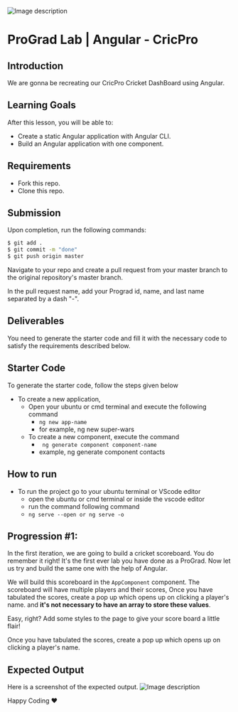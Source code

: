 ![Image description](https://i1.faceprep.in/ProGrad/face-logo-resized.png)

# ProGrad Lab | Angular - CricPro

## Introduction

We are gonna be recreating our CricPro Cricket DashBoard using Angular.

## Learning Goals

After this lesson, you will be able to:

- Create a static Angular application with Angular CLI.
- Build an Angular application with one component.

## Requirements

- Fork this repo.
- Clone this repo.

## Submission

Upon completion, run the following commands:

```bash
$ git add .
$ git commit -m "done"
$ git push origin master
```

Navigate to your repo and create a pull request from your master branch to the original repository's master branch.

In the pull request name, add your Prograd id, name, and last name separated by a dash "-".

## Deliverables

You need to generate the starter code and fill it with the necessary code to satisfy the requirements described below.

## Starter Code

To generate the starter code, follow the steps given below

- To create a new application,
    - Open your ubuntu or cmd terminal and execute the following command
      - ```ng new app-name```
      - for example, ng new super-wars
    - To create a new component, execute the command 
      - ``` ng generate component component-name```
      - example, ng generate component contacts
      
## How to run

- To run the project go to your ubuntu terminal or VScode editor
    - open the ubuntu or cmd terminal or inside the vscode editor
    - run the command following command
    - ```ng serve --open or ng serve -o```
    

## Progression #1: 

In the first iteration, we are going to build a cricket scoreboard. You do remember it right! It's the first ever lab you have done as a ProGrad. Now let us try and build the same one with the help of Angular.

We will build this scoreboard in the `AppComponent` component. The scoreboard will have multiple players and their scores, Once you have tabulated the scores, create a pop up which opens up on clicking a player's name. and **it's not necessary to have an array to store these values**.

Easy, right? Add some styles to the page to give your score board a little flair!

Once you have tabulated the scores, create a pop up which opens up on clicking a player's name.

## Expected Output
Here is a screenshot of the expected output.
![Image description](https://i1.faceprep.in/ProGrad/cricpro.png)

Happy Coding ❤️

